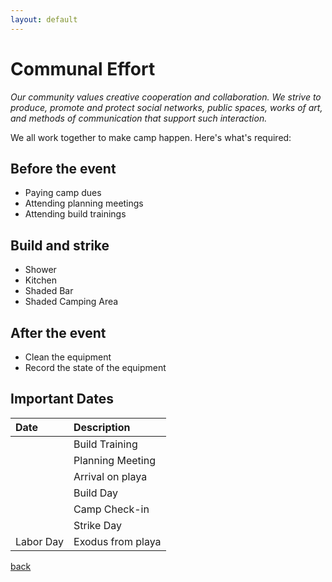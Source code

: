 ```yaml
---
layout: default
---
```


# Communal Effort
_Our community values creative cooperation and collaboration. We strive to produce, promote and protect
social networks, public spaces, works of art, and methods of communication that support such interaction._


We all work together to make camp happen.  Here's what's required:

## Before the event
* Paying camp dues
* Attending planning meetings
* Attending build trainings

## Build and strike
* Shower
* Kitchen
* Shaded Bar
* Shaded Camping Area

## After the event
* Clean the equipment
* Record the state of the equipment

## Important Dates


| Date        | Description          |
|:-------------|:------------------|
| |Build Training|
| |Planning Meeting|
| |Arrival on playa|
| |Build Day|
| |Camp Check-in|
| |Strike Day|
|Labor Day|Exodus from playa|

[back](./../)